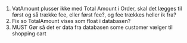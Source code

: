 1. VatAmount plusser ikke med Total Amount i Order, skal det lægges til først og så trække fee, eller først fee?, og fee trækkes heller ik fra?
2. Fix so TotalAmount vises som float i databasen?
3. MUST Gør så det er data fra databasen some customer vælger til shopping cart

